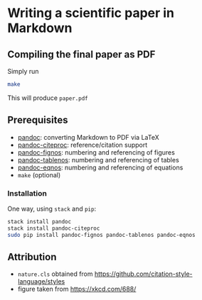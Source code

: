 # Writing a scientific paper in Markdown

## Compiling the final paper as PDF

Simply run

```bash
make
```

This will produce `paper.pdf`

## Prerequisites

* [pandoc](https://pandoc.org/): converting Markdown to PDF via LaTeX
* [pandoc-citeproc](https://github.com/jgm/pandoc-citeproc): reference/citation support
* [pandoc-fignos](https://github.com/tomduck/pandoc-fignos): numbering and referencing of figures
* [pandoc-tablenos](https://github.com/tomduck/pandoc-tablenos): numbering and referencing of tables
* [pandoc-eqnos](https://github.com/tomduck/pandoc-eqnos): numbering and referencing of equations
* `make` (optional)

### Installation

One way, using `stack` and `pip`:

```bash
stack install pandoc
stack install pandoc-citeproc
sudo pip install pandoc-fignos pandoc-tablenos pandoc-eqnos
```

## Attribution

* `nature.cls` obtained from https://github.com/citation-style-language/styles
* figure taken from https://xkcd.com/688/
